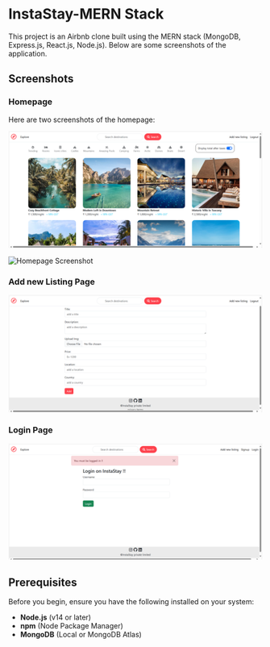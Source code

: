 # InstaStay-MERN Stack

This project is an Airbnb clone built using the MERN stack (MongoDB, Express.js, React.js, Node.js). Below are some screenshots of the application.

## Screenshots

### Homepage

Here are two screenshots of the homepage:

![Homepage Screenshot](screenshots/homepage.png)

![Homepage Screenshot](screenshots/homepage(2).png)

### Add new Listing Page
![Listing Screenshot](screenshots/addnewlisting.png)

### Login Page
![Login Screenshot](screenshots/login.png)

## Prerequisites

Before you begin, ensure you have the following installed on your system:

- **Node.js** (v14 or later)
- **npm** (Node Package Manager)
- **MongoDB** (Local or MongoDB Atlas)
